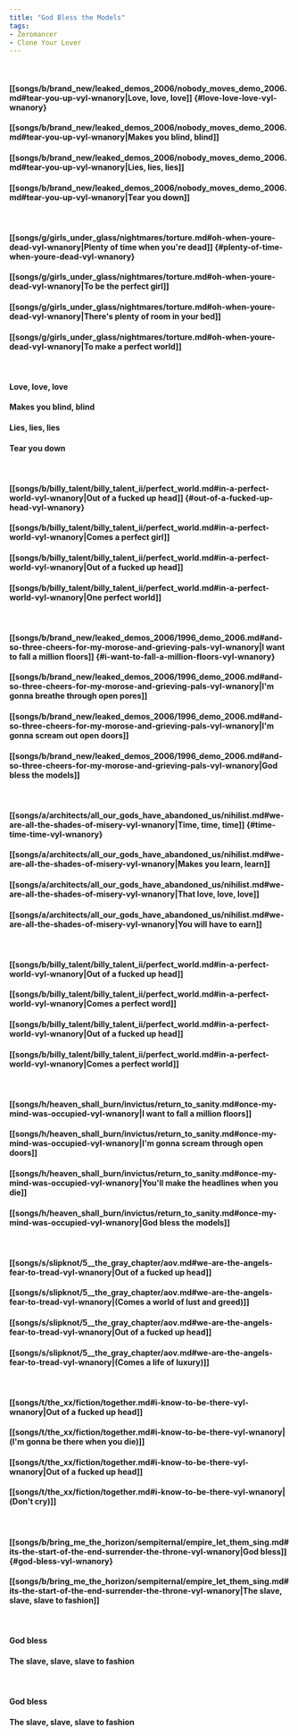 ```yaml
---
title: "God Bless the Models"
tags:
- Zeromancer
- Clone Your Lover
---
```

&nbsp;
#### [[songs/b/brand_new/leaked_demos_2006/nobody_moves_demo_2006.md#tear-you-up-vyl-wnanory|Love, love, love]] {#love-love-love-vyl-wnanory}
#### [[songs/b/brand_new/leaked_demos_2006/nobody_moves_demo_2006.md#tear-you-up-vyl-wnanory|Makes you blind, blind]]
#### [[songs/b/brand_new/leaked_demos_2006/nobody_moves_demo_2006.md#tear-you-up-vyl-wnanory|Lies, lies, lies]]
#### [[songs/b/brand_new/leaked_demos_2006/nobody_moves_demo_2006.md#tear-you-up-vyl-wnanory|Tear you down]]
&nbsp;
#### [[songs/g/girls_under_glass/nightmares/torture.md#oh-when-youre-dead-vyl-wnanory|Plenty of time when you're dead]] {#plenty-of-time-when-youre-dead-vyl-wnanory}
#### [[songs/g/girls_under_glass/nightmares/torture.md#oh-when-youre-dead-vyl-wnanory|To be the perfect girl]]
#### [[songs/g/girls_under_glass/nightmares/torture.md#oh-when-youre-dead-vyl-wnanory|There's plenty of room in your bed]]
#### [[songs/g/girls_under_glass/nightmares/torture.md#oh-when-youre-dead-vyl-wnanory|To make a perfect world]]
&nbsp;
#### Love, love, love
#### Makes you blind, blind
#### Lies, lies, lies
#### Tear you down
&nbsp;
#### [[songs/b/billy_talent/billy_talent_ii/perfect_world.md#in-a-perfect-world-vyl-wnanory|Out of a fucked up head]] {#out-of-a-fucked-up-head-vyl-wnanory}
#### [[songs/b/billy_talent/billy_talent_ii/perfect_world.md#in-a-perfect-world-vyl-wnanory|Comes a perfect girl]]
#### [[songs/b/billy_talent/billy_talent_ii/perfect_world.md#in-a-perfect-world-vyl-wnanory|Out of a fucked up head]]
#### [[songs/b/billy_talent/billy_talent_ii/perfect_world.md#in-a-perfect-world-vyl-wnanory|One perfect world]]
&nbsp;
#### [[songs/b/brand_new/leaked_demos_2006/1996_demo_2006.md#and-so-three-cheers-for-my-morose-and-grieving-pals-vyl-wnanory|I want to fall a million floors]] {#i-want-to-fall-a-million-floors-vyl-wnanory}
#### [[songs/b/brand_new/leaked_demos_2006/1996_demo_2006.md#and-so-three-cheers-for-my-morose-and-grieving-pals-vyl-wnanory|I'm gonna breathe through open pores]]
#### [[songs/b/brand_new/leaked_demos_2006/1996_demo_2006.md#and-so-three-cheers-for-my-morose-and-grieving-pals-vyl-wnanory|I'm gonna scream out open doors]]
#### [[songs/b/brand_new/leaked_demos_2006/1996_demo_2006.md#and-so-three-cheers-for-my-morose-and-grieving-pals-vyl-wnanory|God bless the models]]
&nbsp;
#### [[songs/a/architects/all_our_gods_have_abandoned_us/nihilist.md#we-are-all-the-shades-of-misery-vyl-wnanory|Time, time, time]] {#time-time-time-vyl-wnanory}
#### [[songs/a/architects/all_our_gods_have_abandoned_us/nihilist.md#we-are-all-the-shades-of-misery-vyl-wnanory|Makes you learn, learn]]
#### [[songs/a/architects/all_our_gods_have_abandoned_us/nihilist.md#we-are-all-the-shades-of-misery-vyl-wnanory|That love, love, love]]
#### [[songs/a/architects/all_our_gods_have_abandoned_us/nihilist.md#we-are-all-the-shades-of-misery-vyl-wnanory|You will have to earn]]
&nbsp;
#### [[songs/b/billy_talent/billy_talent_ii/perfect_world.md#in-a-perfect-world-vyl-wnanory|Out of a fucked up head]]
#### [[songs/b/billy_talent/billy_talent_ii/perfect_world.md#in-a-perfect-world-vyl-wnanory|Comes a perfect word]]
#### [[songs/b/billy_talent/billy_talent_ii/perfect_world.md#in-a-perfect-world-vyl-wnanory|Out of a fucked up head]]
#### [[songs/b/billy_talent/billy_talent_ii/perfect_world.md#in-a-perfect-world-vyl-wnanory|Comes a perfect world]]
&nbsp;
#### [[songs/h/heaven_shall_burn/invictus/return_to_sanity.md#once-my-mind-was-occupied-vyl-wnanory|I want to fall a million floors]]
#### [[songs/h/heaven_shall_burn/invictus/return_to_sanity.md#once-my-mind-was-occupied-vyl-wnanory|I'm gonna scream through open doors]]
#### [[songs/h/heaven_shall_burn/invictus/return_to_sanity.md#once-my-mind-was-occupied-vyl-wnanory|You'll make the headlines when you die]]
#### [[songs/h/heaven_shall_burn/invictus/return_to_sanity.md#once-my-mind-was-occupied-vyl-wnanory|God bless the models]]
&nbsp;
#### [[songs/s/slipknot/5__the_gray_chapter/aov.md#we-are-the-angels-fear-to-tread-vyl-wnanory|Out of a fucked up head]]
#### [[songs/s/slipknot/5__the_gray_chapter/aov.md#we-are-the-angels-fear-to-tread-vyl-wnanory|(Comes a world of lust and greed)]]
#### [[songs/s/slipknot/5__the_gray_chapter/aov.md#we-are-the-angels-fear-to-tread-vyl-wnanory|Out of a fucked up head]]
#### [[songs/s/slipknot/5__the_gray_chapter/aov.md#we-are-the-angels-fear-to-tread-vyl-wnanory|(Comes a life of luxury)]]
&nbsp;
#### [[songs/t/the_xx/fiction/together.md#i-know-to-be-there-vyl-wnanory|Out of a fucked up head]]
#### [[songs/t/the_xx/fiction/together.md#i-know-to-be-there-vyl-wnanory|(I'm gonna be there when you die)]]
#### [[songs/t/the_xx/fiction/together.md#i-know-to-be-there-vyl-wnanory|Out of a fucked up head]]
#### [[songs/t/the_xx/fiction/together.md#i-know-to-be-there-vyl-wnanory|(Don't cry)]]
&nbsp;
#### [[songs/b/bring_me_the_horizon/sempiternal/empire_let_them_sing.md#its-the-start-of-the-end-surrender-the-throne-vyl-wnanory|God bless]] {#god-bless-vyl-wnanory}
#### [[songs/b/bring_me_the_horizon/sempiternal/empire_let_them_sing.md#its-the-start-of-the-end-surrender-the-throne-vyl-wnanory|The slave, slave, slave to fashion]]
&nbsp;
#### God bless
#### The slave, slave, slave to fashion
&nbsp;
#### God bless
#### The slave, slave, slave to fashion
